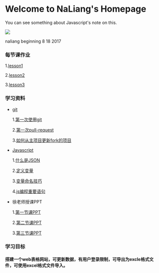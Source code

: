 # Welcome to NaLiang's Homepage

You can see something about Javascript's note on this.

![](https://wx.qq.com/cgi-bin/mmwebwx-bin/webwxgeticon?seq=656839578&username=@1ecdb7c0674f1302c16fad0d593dab22&skey=@crypt_94c460b8_480091936b7d5ceeefa2e0ee0dfb4669&type=big)

naliang beginning 8 18 2017

### 每节课作业
1.[lesson1](https://github.com/naliang/getting-started-with-javascript/homework/lesson1/shaozhen.md)

2.[lesson2](https://github.com/naliang/getting-started-with-javascript/blob/master/homework/lesson2/shaozhen.md)

3.[lesson3](https://github.com/naliang/getting-started-with-javascript/blob/master/homework/lesson3/shaozhen.png)



### 学习资料

- [git](http://rogerdudler.github.io/git-guide/index.zh.html)
  
  1.[第一次使用git](https://github.com/xugy0926/getting-started-with-javascript/blob/master/topics/%E7%AC%AC%E4%B8%80%E6%AC%A1%E4%BD%BF%E7%94%A8Git.md)

  2.[第一次pull-request](https://github.com/xugy0926/getting-started-with-javascript/blob/master/topics/%E7%AC%AC%E4%B8%80%E6%AC%A1pull-request.md)
  
  3.[如何从主项目更新fork的项目](https://github.com/xugy0926/getting-started-with-javascript/blob/master/topics/%E5%A6%82%E4%BD%95%E4%BB%8E%E4%B8%BB%E9%A1%B9%E7%9B%AE%E6%9B%B4%E6%96%B0fork%E7%9A%84%E9%A1%B9%E7%9B%AE.md)

- [Javascript](https://www.javascript.com/learn/javascript/strings)
 
  1.[什么是JSON](https://github.com/xugy0926/getting-started-with-javascript/blob/master/topics/%E7%AC%AC%E4%B8%80%E6%AC%A1%E4%BD%BF%E7%94%A8JSON.md)

  2.[定义变量](https://github.com/xugy0926/getting-started-with-javascript/blob/master/topics/%E5%AE%9A%E4%B9%89%E5%8F%98%E9%87%8F.md)

  3.[变量命名技巧](https://github.com/xugy0926/getting-started-with-javascript/blob/master/topics/%E5%8F%98%E9%87%8F%E5%91%BD%E5%90%8D%E7%AE%80%E6%98%8E%E6%8A%80%E5%B7%A7.md)

  4.[js编程重要语句](https://github.com/xugy0926/getting-started-with-javascript/blob/master/topics/js%E9%87%8D%E8%A6%81%E8%AF%AD%E5%8F%A5.md)

- 徐老师授课PPT

    1.[第一节课PPT](https://github.com/xugy0926/getting-started-with-javascript/blob/master/ppt/JavaScript%E7%BC%96%E7%A8%8B%E5%85%A5%E9%97%A8_%E7%AC%AC%E4%B8%80%E8%8A%82.pdf)

    2.[第二节课PPT](https://github.com/xugy0926/getting-started-with-javascript/blob/master/ppt/JavaScript%E7%BC%96%E7%A8%8B%E5%85%A5%E9%97%A8_%E7%AC%AC%E4%BA%8C%E8%8A%82.pdf)

    3.[第三节课PPT](https://github.com/xugy0926/getting-started-with-javascript/blob/master/ppt/JavaScript%E7%BC%96%E7%A8%8B%E5%85%A5%E9%97%A8_%E7%AC%AC%E4%B8%89%E8%8A%82.pdf)


### 学习目标

####    搭建一个web表格网站，可更新数据，有用户登录限制，可导出为excle格式文件，可使用excel格式文件导入。
